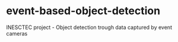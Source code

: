 # event-based-object-detection
INESCTEC project - Object detection trough data captured by event cameras
